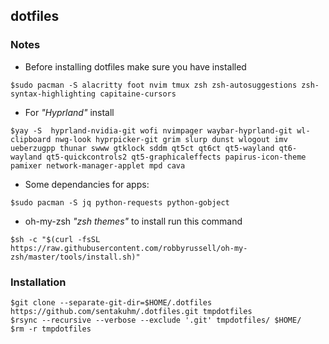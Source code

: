 ## dotfiles

### Notes
* Before installing dotfiles make sure you have installed
```
$sudo pacman -S alacritty foot nvim tmux zsh zsh-autosuggestions zsh-syntax-highlighting capitaine-cursors
```

* For *"Hyprland"* install
```
$yay -S  hyprland-nvidia-git wofi nvimpager waybar-hyprland-git wl-clipboard nwg-look hyprpicker-git grim slurp dunst wlogout imv ueberzugpp thunar swww gtklock sddm qt5ct qt6ct qt5-wayland qt6-wayland qt5-quickcontrols2 qt5-graphicaleffects papirus-icon-theme pamixer network-manager-applet mpd cava
```
* Some dependancies for apps:
```
$sudo pacman -S jq python-requests python-gobject
```

* oh-my-zsh *"zsh themes"* to install run this command
```
$sh -c "$(curl -fsSL https://raw.githubusercontent.com/robbyrussell/oh-my-zsh/master/tools/install.sh)"
```

### Installation

```
$git clone --separate-git-dir=$HOME/.dotfiles https://github.com/sentakuhm/.dotfiles.git tmpdotfiles
$rsync --recursive --verbose --exclude '.git' tmpdotfiles/ $HOME/
$rm -r tmpdotfiles
```

